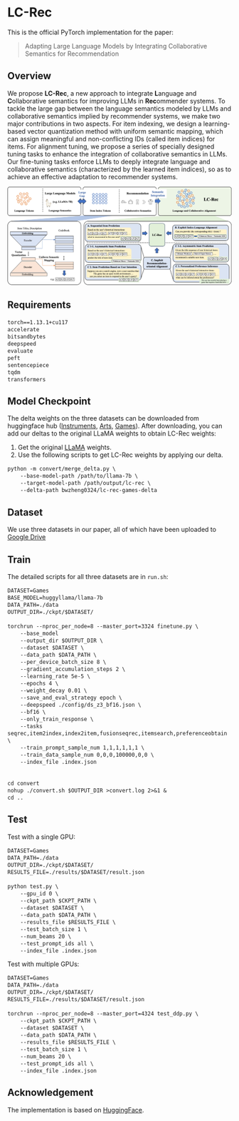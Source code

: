 # LC-Rec

This is the official PyTorch implementation for the paper:

> Adapting Large Language Models by Integrating Collaborative Semantics for Recommendation

## Overview

We propose **LC-Rec**, a new approach to integrate **L**anguage and **C**ollaborative semantics for improving LLMs in **Rec**ommender systems. To tackle the large gap between the language semantics modeled by LLMs and collaborative semantics implied by recommender systems, we make two major contributions in two aspects. For item indexing, we design a learning-based vector quantization method with uniform semantic mapping, which can assign meaningful and non-conflicting IDs (called item indices) for items. For alignment tuning, we propose a series of specially designed tuning tasks to enhance the integration of collaborative semantics in LLMs. Our fine-tuning tasks enforce LLMs to deeply integrate language and collaborative semantics (characterized by the learned item indices), so as to achieve an effective adaptation to recommender systems.

![model](./asset/model.jpg)

## Requirements

```
torch==1.13.1+cu117
accelerate
bitsandbytes
deepspeed
evaluate
peft
sentencepiece
tqdm
transformers
```

## Model Checkpoint

The delta weights on the three datasets can be downloaded from huggingface hub ([Instruments](https://huggingface.co/bwzheng0324/lc-rec-instruments-delta), [Arts](https://huggingface.co/bwzheng0324/lc-rec-arts-delta), [Games](https://huggingface.co/bwzheng0324/lc-rec-games-delta)). After downloading, you can add our deltas to the original LLaMA weights to obtain LC-Rec weights:

1. Get the original [LLaMA](https://huggingface.co/huggyllama/llama-7b) weights.
2. Use the following scripts to get LC-Rec weights by applying our delta.

```shell
python -m convert/merge_delta.py \
    --base-model-path /path/to/llama-7b \
    --target-model-path /path/output/lc-rec \
    --delta-path bwzheng0324/lc-rec-games-delta
```

## Dataset

We use three datasets in our paper, all of which have been uploaded to [Google Drive](https://drive.google.com/drive/folders/1RcJ2M1l5zWPHYuGd9l5Gibcs5w5aI3y6?usp=sharing) 

## Train

The detailed scripts for all three datasets are in `run.sh`:

```shell
DATASET=Games
BASE_MODEL=huggyllama/llama-7b
DATA_PATH=./data
OUTPUT_DIR=./ckpt/$DATASET/

torchrun --nproc_per_node=8 --master_port=3324 finetune.py \
    --base_model
    --output_dir $OUTPUT_DIR \
    --dataset $DATASET \
    --data_path $DATA_PATH \
    --per_device_batch_size 8 \
    --gradient_accumulation_steps 2 \
    --learning_rate 5e-5 \
    --epochs 4 \
    --weight_decay 0.01 \
    --save_and_eval_strategy epoch \
    --deepspeed ./config/ds_z3_bf16.json \
    --bf16 \
    --only_train_response \
    --tasks seqrec,item2index,index2item,fusionseqrec,itemsearch,preferenceobtain \
    --train_prompt_sample_num 1,1,1,1,1,1 \
    --train_data_sample_num 0,0,0,100000,0,0 \
    --index_file .index.json


cd convert
nohup ./convert.sh $OUTPUT_DIR >convert.log 2>&1 &
cd ..
```

## Test

Test with a single GPU:

```shell
DATASET=Games
DATA_PATH=./data
OUTPUT_DIR=./ckpt/$DATASET/
RESULTS_FILE=./results/$DATASET/result.json

python test.py \
    --gpu_id 0 \
    --ckpt_path $CKPT_PATH \
    --dataset $DATASET \
    --data_path $DATA_PATH \
    --results_file $RESULTS_FILE \
    --test_batch_size 1 \
    --num_beams 20 \
    --test_prompt_ids all \
    --index_file .index.json
```

Test with multiple GPUs:

```shell
DATASET=Games
DATA_PATH=./data
OUTPUT_DIR=./ckpt/$DATASET/
RESULTS_FILE=./results/$DATASET/result.json

torchrun --nproc_per_node=8 --master_port=4324 test_ddp.py \
    --ckpt_path $CKPT_PATH \
    --dataset $DATASET \
    --data_path $DATA_PATH \
    --results_file $RESULTS_FILE \
    --test_batch_size 1 \
    --num_beams 20 \
    --test_prompt_ids all \
    --index_file .index.json
```

## Acknowledgement

The implementation is based on [HuggingFace](https://github.com/huggingface/transformers).

